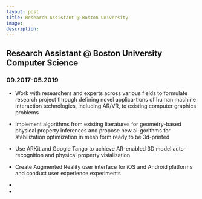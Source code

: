 ```yaml
---
layout: post
title: Research Assistant @ Boston University
image: 
description: 
---
```



## Research Assistant @ Boston University Computer Science

### 09.2017-05.2019

* Work with researchers and experts across various fields to formulate research project through defining novel applica-tions of human machine interaction technologies, including AR/VR, to existing computer graphics problems
* Implement algorithms from existing literatures for geometry-based physical property inferences and propose new al-gorithms for stabilization optimization in mesh form ready to be 3d-printed
* Use ARKit and Google Tango to achieve AR-enabled 3D model auto-recognition and physical property visialization
* Create Augmented Reality user interface for iOS and Android platforms and conduct user experience experiments

*
*




